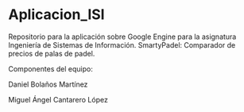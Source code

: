 # Aplicacion_ISI
Repositorio para la aplicación sobre Google Engine para la asignatura Ingeniería de Sistemas de Información.
SmartyPadel: Comparador de precios de palas de padel.

Componentes del equipo:

Daniel Bolaños Martínez

Miguel Ángel Cantarero López

